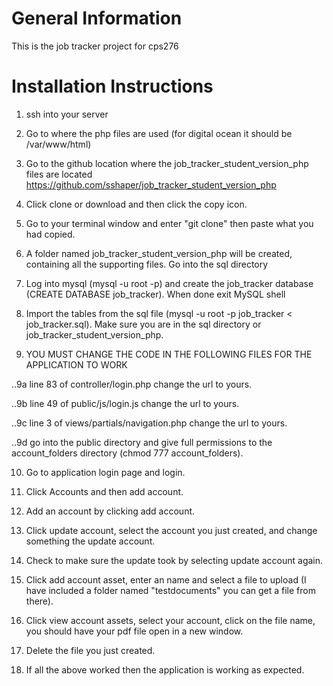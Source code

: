# General Information
This is the job tracker project for cps276

# Installation Instructions
1. ssh into your server

2. Go to where the php files are used (for digital ocean it should be /var/www/html) 

3. Go to the github location where the job_tracker_student_version_php files are located https://github.com/sshaper/job_tracker_student_version_php

4. Click clone or download and then click the copy icon.

5. Go to your terminal window and enter "git clone" then paste what you had copied.

6. A folder named job_tracker_student_version_php will be created, containing all the supporting files.  Go into the sql directory

7. Log into mysql (mysql -u root -p) and create the job_tracker database (CREATE DATABASE job_tracker). When done exit MySQL shell

8. Import the tables from the sql file (mysql -u root -p job_tracker < job_tracker.sql).  Make sure you are in the sql directory or job_tracker_student_version_php.

9. YOU MUST CHANGE THE CODE IN THE FOLLOWING FILES FOR THE APPLICATION TO WORK

..9a line 83 of controller/login.php change the url to yours.

..9b line 49 of public/js/login.js change the url to yours.

..9c line 3 of views/partials/navigation.php change the url to yours.

..9d go into the public directory and give full permissions to the account_folders directory (chmod 777 account_folders).

10. Go to application login page and login.

11. Click Accounts and then add account.

12. Add an account by clicking add account.

13. Click update account, select the account you just created, and change something the update account.

14. Check to make sure the update took by selecting update account again.

15. Click add account asset, enter an name and select a file to upload (I have included a folder named "testdocuments" you can get a file from there).

16. Click view account assets, select your account, click on the file name, you should have your pdf file open in a new window.

17. Delete the file you just created.

18. If all the above worked then the application is working as expected. 